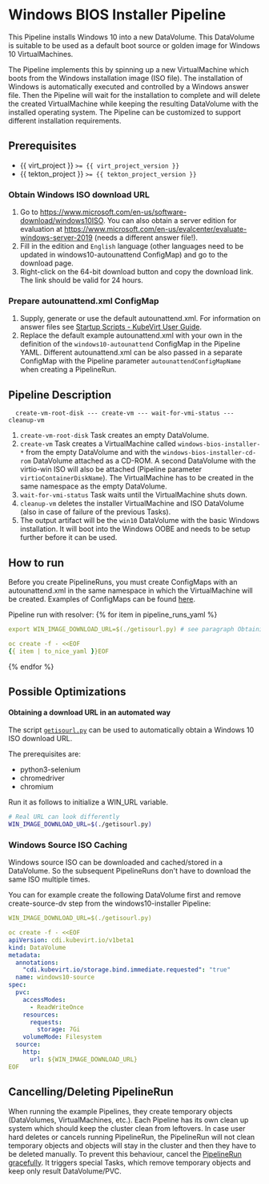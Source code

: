 # Windows BIOS Installer Pipeline

This Pipeline installs Windows 10 into a new DataVolume. This DataVolume is suitable to be used as a default boot source or golden image for Windows 10 VirtualMachines.

The Pipeline implements this by spinning up a new VirtualMachine which boots from the Windows installation image (ISO file). The installation of Windows is automatically executed and controlled by a Windows answer file. Then the Pipeline will wait for the installation to complete and will delete the created VirtualMachine while keeping the resulting DataVolume with the installed operating system. The Pipeline can be customized to support different installation requirements.

## Prerequisites

- {{ virt_project }} `>= {{ virt_project_version }}`
- {{ tekton_project }} `>= {{ tekton_project_version }}`

### Obtain Windows ISO download URL

1. Go to https://www.microsoft.com/en-us/software-download/windows10ISO.
   You can also obtain a server edition for evaluation at https://www.microsoft.com/en-us/evalcenter/evaluate-windows-server-2019 (needs a different answer file!).
2. Fill in the edition and `English` language (other languages need to be updated in windows10-autounattend ConfigMap) and go to the download page.
3. Right-click on the 64-bit download button and copy the download link. The link should be valid for 24 hours.

### Prepare autounattend.xml ConfigMap

1. Supply, generate or use the default autounattend.xml.
   For information on answer files see [Startup Scripts - KubeVirt User Guide](https://kubevirt.io/user-guide/virtual_machines/startup_scripts/#sysprep).
2. Replace the default example autounattend.xml with your own in the definition of the `windows10-autounattend` ConfigMap in the Pipeline YAML.
   Different autounattend.xml can be also passed in a separate ConfigMap with the Pipeline parameter `autounattendConfigMapName` when creating a PipelineRun.

## Pipeline Description

```
  create-vm-root-disk --- create-vm --- wait-for-vmi-status --- cleanup-vm
```

1. `create-vm-root-disk` Task creates an empty DataVolume.
2. `create-vm` Task creates a VirtualMachine called `windows-bios-installer-*`
   from the empty DataVolume and with the `windows-bios-installer-cd-rom` DataVolume attached as a CD-ROM.
   A second DataVolume with the virtio-win ISO will also be attached (Pipeline parameter `virtioContainerDiskName`). The VirtualMachine has to be created in the same namespace as the empty DataVolume.
3. `wait-for-vmi-status` Task waits until the VirtualMachine shuts down.
4. `cleanup-vm` deletes the installer VirtualMachine and ISO DataVolume (also in case of failure of the previous Tasks).
5. The output artifact will be the `win10` DataVolume with the basic Windows installation.
   It will boot into the Windows OOBE and needs to be setup further before it can be used.

## How to run

Before you create PipelineRuns, you must create ConfigMaps with an autounattend.xml in the same namespace in which the VirtualMachine will be created.
Examples of ConfigMaps can be found [here](https://github.com/kubevirt/kubevirt-tekton-tasks/tree/main/release/pipelines/windows-bios-installer/configmaps).

Pipeline run with resolver:
{% for item in pipeline_runs_yaml %}
```yaml
export WIN_IMAGE_DOWNLOAD_URL=$(./getisourl.py) # see paragraph Obtaining a download URL in an automated way

oc create -f - <<EOF
{{ item | to_nice_yaml }}EOF
```
{% endfor %}

## Possible Optimizations

#### Obtaining a download URL in an automated way

The script [`getisourl.py`](https://github.com/kubevirt/kubevirt-tekton-tasks/blob/main/release/pipelines/windows-bios-installer/getisourl.py) can be used to automatically obtain a Windows 10 ISO download URL.

The prerequisites are:

- python3-selenium
- chromedriver
- chromium

Run it as follows to initialize a WIN_URL variable.

```bash
# Real URL can look differently
WIN_IMAGE_DOWNLOAD_URL=$(./getisourl.py)
```

### Windows Source ISO Caching

Windows source ISO can be downloaded and cached/stored in a DataVolume. So the subsequent PipelineRuns don't have to download the same ISO multiple times.

You can for example create the following DataVolume first and remove create-source-dv step from the windows10-installer Pipeline:

```yaml
WIN_IMAGE_DOWNLOAD_URL=$(./getisourl.py)

oc create -f - <<EOF
apiVersion: cdi.kubevirt.io/v1beta1
kind: DataVolume
metadata:
  annotations:
    "cdi.kubevirt.io/storage.bind.immediate.requested": "true"
  name: windows10-source
spec:
  pvc:
    accessModes:
      - ReadWriteOnce
    resources:
      requests:
        storage: 7Gi
    volumeMode: Filesystem
  source:
    http:
      url: ${WIN_IMAGE_DOWNLOAD_URL}
EOF
```

## Cancelling/Deleting PipelineRun

When running the example Pipelines, they create temporary objects (DataVolumes, VirtualMachines, etc.). Each Pipeline has its own clean up system which should keep the cluster clean from leftovers. In case user hard deletes or cancels running PipelineRun, the PipelineRun will not clean temporary objects and objects will stay in the cluster and then they have to be deleted manually. To prevent this behaviour, cancel the [PipelineRun gracefully](https://tekton.dev/docs/pipelines/pipelineruns/#gracefully-cancelling-a-pipelinerun). It triggers special Tasks, which remove temporary objects and keep only result DataVolume/PVC.
